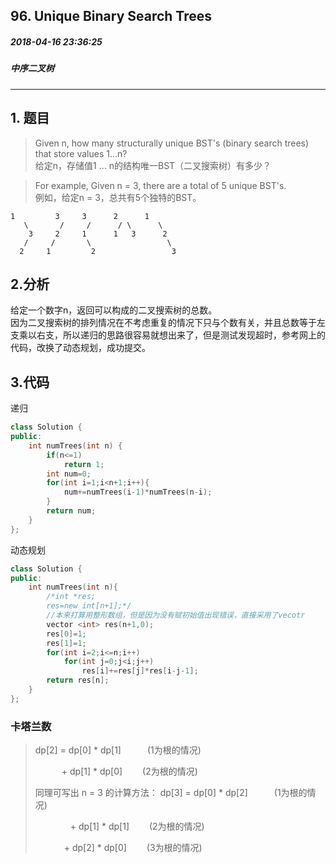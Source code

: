 ## 96. Unique Binary Search Trees
##### 2018-04-16 23:36:25
##### 中序二叉树
***
## 1. 题目
>Given n, how many structurally unique BST's (binary search trees) that store values 1...n?  
给定n，存储值1 ... n的结构唯一BST（二叉搜索树）有多少？

>For example,
Given n = 3, there are a total of 5 unique BST's.  
例如，给定n = 3，总共有5个独特的BST。
```
1         3     3      2      1
   \       /     /      / \      \
    3     2     1      1   3      2
   /     /       \                 \
  2     1         2                 3
```
## 2.分析
给定一个数字n，返回可以构成的二叉搜索树的总数。  
因为二叉搜索树的排列情况在不考虑重复的情况下只与个数有关，并且总数等于左支乘以右支，所以递归的思路很容易就想出来了，但是测试发现超时，参考网上的代码，改换了动态规划，成功提交。
## 3.代码
递归
```cpp
class Solution {
public:
    int numTrees(int n) {
        if(n<=1)
            return 1;
        int num=0;
        for(int i=1;i<n+1;i++){
            num+=numTrees(i-1)*numTrees(n-i);
        }
        return num;
    }
};
```
动态规划
```cpp
class Solution {
public:
    int numTrees(int n){
        /*int *res;
        res=new int[n+1];*/
        //本来打算用整形数组，但是因为没有赋初始值出现错误，直接采用了vecotr
        vector <int> res(n+1,0);
        res[0]=1;
        res[1]=1;
        for(int i=2;i<=n;i++)
            for(int j=0;j<i;j++)
                res[i]+=res[j]*res[i-j-1];
        return res[n];
    }
};
```

### 卡塔兰数
>dp[2] =  dp[0] * dp[1]　　　(1为根的情况)
>
>　　　+ dp[1] * dp[0]　　  (2为根的情况)
>
>同理可写出 n = 3 的计算方法：
>dp[3] =  dp[0] * dp[2]　　　(1为根的情况)
>
>　　　　+ dp[1] * dp[1]　　  (2为根的情况)
>
> 　　　  + dp[2] * dp[0]　　  (3为根的情况)
